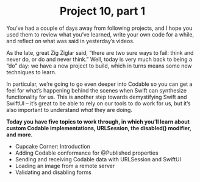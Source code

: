 # <center> Project 10, part 1

You’ve had a couple of days away from following projects, and I hope you used them to review what you’ve learned, write your own code for a while, and reflect on what was said in yesterday’s videos.

As the late, great Zig Ziglar said, “there are two sure ways to fail: think and never do, or do and never think.” Well, today is very much back to being a “do” day: we have a new project to build, which in turns means some new techniques to learn.

In particular, we’re going to go even deeper into Codable so you can get a feel for what’s happening behind the scenes when Swift can synthesize functionality for us. This is another step towards demystifying Swift and SwiftUI – it’s great to be able to rely on our tools to do work for us, but it’s also important to understand *what* they are doing.

**Today you have five topics to work through, in which you’ll learn about custom **Codable** implementations, **URLSession**, the **disabled()** modifier, and more.**

- Cupcake Corner: Introduction
- Adding Codable conformance for @Published properties
- Sending and receiving Codable data with URLSession and SwiftUI
- Loading an image from a remote server
- Validating and disabling forms